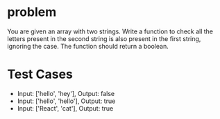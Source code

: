 # problem

You are given an array with two strings. Write a function to check all the letters present in the second string is also present in the first string, ignoring the case. The function should return a boolean.

# Test Cases

- Input: ['hello', 'hey'], Output: false
- Input: ['hello', 'hello'], Output: true
- Input: ['React', 'cat'], Output: true